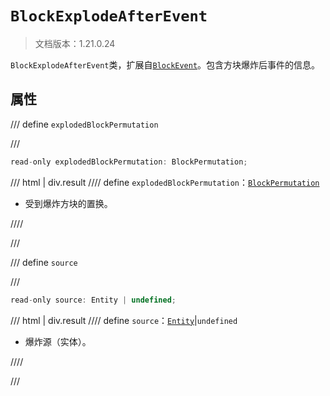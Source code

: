 # `BlockExplodeAfterEvent`

> 文档版本：1.21.0.24

`BlockExplodeAfterEvent`类，扩展自[`BlockEvent`](./blockevent.md)。包含方块爆炸后事件的信息。

## 属性

/// define
`explodedBlockPermutation`


///

```js
read-only explodedBlockPermutation: BlockPermutation;
```

/// html | div.result
//// define
`explodedBlockPermutation`：[`BlockPermutation`](./blockpermutation.md)

- 受到爆炸方块的置换。


////

///


/// define
`source`


///

```js
read-only source: Entity | undefined;
```

/// html | div.result
//// define
`source`：[`Entity`](./entity.md)|`undefined`

- 爆炸源（实体）。


////

///

